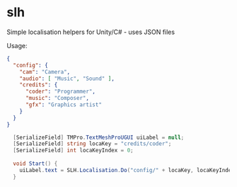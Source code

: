 # slh
Simple localisation helpers for Unity/C# - uses JSON files

Usage:

```JSON
{
  "config": {
    "cam": "Camera",
    "audio": [ "Music", "Sound" ],
    "credits": {
      "coder": "Programmer",
      "music": "Composer",
      "gfx": "Graphics artist"
    }
  }
}
```

```C#
  [SerializeField] TMPro.TextMeshProUGUI uiLabel = null;
  [SerializeField] string locaKey = "credits/coder";
  [SerializeField] int locaKeyIndex = 0;
  
  void Start() {
    uiLabel.text = SLH.Localisation.Do("config/" + locaKey, locaKeyIndex);
  }
```

